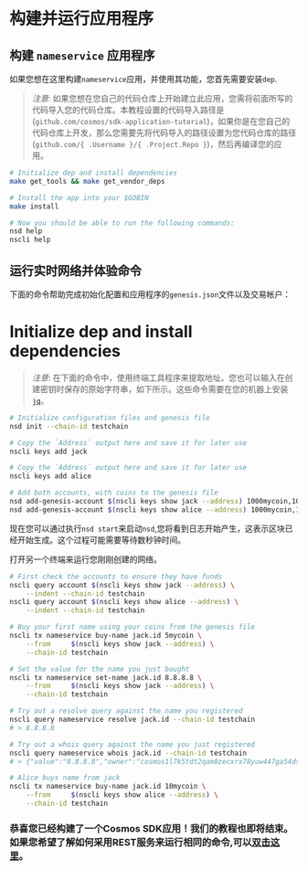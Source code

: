 # 构建并运行应用程序

## 构建 `nameservice` 应用程序

如果您想在这里构建`nameservice`应用，并使用其功能，您首先需要安装`dep`.

> _*注意*_: 如果您想在您自己的代码仓库上开始建立此应用，您需将前面所写的代码导入您的代码仓库。本教程设置的代码导入路径是(`github.com/cosmos/sdk-application-tutorial`)，如果你是在您自己的代码仓库上开发，那么您需要先将代码导入的路径设置为您代码仓库的路径(`github.com/{ .Username }/{ .Project.Repo }`)，然后再编译您的应用。 

```bash
# Initialize dep and install dependencies
make get_tools && make get_vendor_deps

# Install the app into your $GOBIN
make install

# Now you should be able to run the following commands:
nsd help
nscli help
```

## 运行实时网络并体验命令

下面的命令帮助完成初始化配置和应用程序的`genesis.json`文件以及交易帐户：
# Initialize dep and install dependencies

> _*注意*_: 在下面的命令中，使用终端工具程序来提取地址。您也可以输入在创建密钥时保存的原始字符串，如下所示。这些命令需要在您的机器上安装[`jq`](https://stedolan.github.io/jq/download/)。

```bash
# Initialize configuration files and genesis file
nsd init --chain-id testchain

# Copy the `Address` output here and save it for later use
nscli keys add jack

# Copy the `Address` output here and save it for later use
nscli keys add alice

# Add both accounts, with coins to the genesis file
nsd add-genesis-account $(nscli keys show jack --address) 1000mycoin,1000jackCoin
nsd add-genesis-account $(nscli keys show alice --address) 1000mycoin,1000aliceCoin
```

现在您可以通过执行`nsd start`来启动`nsd`,您将看到日志开始产生，这表示区块已经开始生成。这个过程可能需要等待数秒钟时间。 

打开另一个终端来运行您刚刚创建的网络。 

```bash
# First check the accounts to ensure they have funds
nscli query account $(nscli keys show jack --address) \
    --indent --chain-id testchain
nscli query account $(nscli keys show alice --address) \
    --indent --chain-id testchain

# Buy your first name using your coins from the genesis file
nscli tx nameservice buy-name jack.id 5mycoin \
    --from     $(nscli keys show jack --address) \
    --chain-id testchain

# Set the value for the name you just bought
nscli tx nameservice set-name jack.id 8.8.8.8 \
    --from     $(nscli keys show jack --address) \
    --chain-id testchain

# Try out a resolve query against the name you registered
nscli query nameservice resolve jack.id --chain-id testchain
# > 8.8.8.8

# Try out a whois query against the name you just registered
nscli query nameservice whois jack.id --chain-id testchain
# > {"value":"8.8.8.8","owner":"cosmos1l7k5tdt2qam0zecxrx78yuw447ga54dsmtpk2s","price":[{"denom":"mycoin","amount":"5"}]}

# Alice buys name from jack
nscli tx nameservice buy-name jack.id 10mycoin \
    --from     $(nscli keys show alice --address) \
    --chain-id testchain
```

### 恭喜您已经构建了一个Cosmos SDK应用！我们的教程也即将结束。如果您希望了解如何采用REST服务来运行相同的命令,可以[双击这里](./run-rest.md)。 

